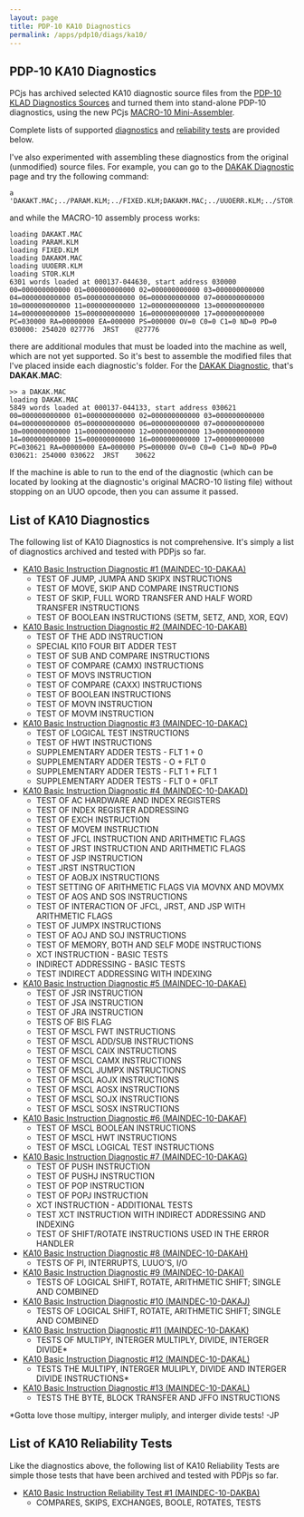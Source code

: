 ```yaml
---
layout: page
title: PDP-10 KA10 Diagnostics
permalink: /apps/pdp10/diags/ka10/
---
```


PDP-10 KA10 Diagnostics
-----------------------

PCjs has archived selected KA10 diagnostic source files from the
[PDP-10 KLAD Diagnostics Sources](http://pdp-10.trailing-edge.com/klad_sources/index.html) and turned them into
stand-alone PDP-10 diagnostics, using the new PCjs [MACRO-10 Mini-Assembler](/modules/pdp10/lib/macro10.js).

Complete lists of supported [diagnostics](#list-of-ka10-diagnostics) and [reliability tests](#list-of-ka10-reliability-tests)
are provided below.

I've also experimented with assembling these diagnostics from the original (unmodified) source files.  For example,
you can go to the [DAKAK Diagnostic](dakak/) page and try the following command:

	a 'DAKAKT.MAC;../PARAM.KLM;../FIXED.KLM;DAKAKM.MAC;../UUOERR.KLM;../STOR.KLM'

and while the MACRO-10 assembly process works:

	loading DAKAKT.MAC
	loading PARAM.KLM
	loading FIXED.KLM
	loading DAKAKM.MAC
	loading UUOERR.KLM
	loading STOR.KLM
	6301 words loaded at 000137-044630, start address 030000
	00=000000000000 01=000000000000 02=000000000000 03=000000000000 
	04=000000000000 05=000000000000 06=000000000000 07=000000000000 
	10=000000000000 11=000000000000 12=000000000000 13=000000000000 
	14=000000000000 15=000000000000 16=000000000000 17=000000000000 
	PC=030000 RA=00000000 EA=000000 PS=000000 OV=0 C0=0 C1=0 ND=0 PD=0 
	030000: 254020 027776  JRST    @27776

there are additional modules that must be loaded into the machine as well, which are not yet supported.  So it's best
to assemble the modified files that I've placed inside each diagnostic's folder.  For the [DAKAK Diagnostic](dakak/),
that's **DAKAK.MAC**: 

	>> a DAKAK.MAC
	loading DAKAK.MAC
	5849 words loaded at 000137-044133, start address 030621
	00=000000000000 01=000000000000 02=000000000000 03=000000000000 
	04=000000000000 05=000000000000 06=000000000000 07=000000000000 
	10=000000000000 11=000000000000 12=000000000000 13=000000000000 
	14=000000000000 15=000000000000 16=000000000000 17=000000000000 
	PC=030621 RA=00000000 EA=000000 PS=000000 OV=0 C0=0 C1=0 ND=0 PD=0 
	030621: 254000 030622  JRST    30622

If the machine is able to run to the end of the diagnostic (which can be located by looking at the diagnostic's original
MACRO-10 listing file) without stopping on an UUO opcode, then you can assume it passed.

List of KA10 Diagnostics
------------------------

The following list of KA10 Diagnostics is not comprehensive.  It's simply a list of diagnostics archived and tested with PDPjs
so far.

- [KA10 Basic Instruction Diagnostic #1 (MAINDEC-10-DAKAA)](dakaa/)
	- TEST OF JUMP, JUMPA AND SKIPX INSTRUCTIONS
    - TEST OF MOVE, SKIP AND COMPARE INSTRUCTIONS
    - TEST OF SKIP, FULL WORD TRANSFER AND HALF WORD TRANSFER INSTRUCTIONS
    - TEST OF BOOLEAN INSTRUCTIONS (SETM, SETZ, AND, XOR, EQV)
- [KA10 Basic Instruction Diagnostic #2 (MAINDEC-10-DAKAB)](dakab/)
	- TEST OF THE ADD INSTRUCTION
	- SPECIAL KI10 FOUR BIT ADDER TEST
	- TEST OF SUB AND COMPARE INSTRUCTIONS
	- TEST OF COMPARE (CAMX) INSTRUCTIONS
	- TEST OF MOVS INSTRUCTION
	- TEST OF COMPARE (CAXX) INSTRUCTIONS
	- TEST OF BOOLEAN INSTRUCTIONS
	- TEST OF MOVN INSTRUCTION
	- TEST OF MOVM INSTRUCTION
- [KA10 Basic Instruction Diagnostic #3 (MAINDEC-10-DAKAC)](dakac/)
	- TEST OF LOGICAL TEST INSTRUCTIONS
	- TEST OF HWT INSTRUCTIONS
	- SUPPLEMENTARY ADDER TESTS - FLT 1 + 0
	- SUPPLEMENTARY ADDER TESTS - O + FLT 0
	- SUPPLEMENTARY ADDER TESTS - FLT 1 + FLT 1
	- SUPPLEMENTARY ADDER TESTS - FLT 0 + 0FLT
- [KA10 Basic Instruction Diagnostic #4 (MAINDEC-10-DAKAD)](dakad/)
	- TEST OF AC HARDWARE AND INDEX REGISTERS
	- TEST OF INDEX REGISTER ADDRESSING
	- TEST OF EXCH INSTRUCTION
	- TEST OF MOVEM INSTRUCTION
	- TEST OF JFCL INSTRUCTION AND ARITHMETIC FLAGS
	- TEST OF JRST INSTRUCTION AND ARITHMETIC FLAGS
	- TEST OF JSP INSTRUCTION
	- TEST JRST INSTRUCTION
	- TEST OF AOBJX INSTRUCTIONS
	- TEST SETTING OF ARITHMETIC FLAGS VIA MOVNX AND MOVMX
	- TEST OF AOS AND SOS INSTRUCTIONS
	- TEST OF INTERACTION OF JFCL, JRST, AND JSP WITH ARITHMETIC FLAGS
	- TEST OF JUMPX INSTRUCTIONS
	- TEST OF AOJ AND SOJ INSTRUCTIONS
	- TEST OF MEMORY, BOTH AND SELF MODE INSTRUCTIONS
	- XCT INSTRUCTION - BASIC TESTS
	- INDIRECT ADDRESSING - BASIC TESTS
	- TEST INDIRECT ADDRESSING WITH INDEXING
- [KA10 Basic Instruction Diagnostic #5 (MAINDEC-10-DAKAE)](dakae/)
	- TEST OF JSR INSTRUCTION
	- TEST OF JSA INSTRUCTION
	- TEST OF JRA INSTRUCTION
	- TESTS OF BIS FLAG
	- TEST OF MSCL FWT INSTRUCTIONS
	- TEST OF MSCL ADD/SUB INSTRUCTIONS
	- TEST OF MSCL CAIX INSTRUCTIONS
	- TEST OF MSCL CAMX INSTRUCTIONS
	- TEST OF MSCL JUMPX INSTRUCTIONS
	- TEST OF MSCL AOJX INSTRUCTIONS
	- TEST OF MSCL AOSX INSTRUCTIONS
	- TEST OF MSCL SOJX INSTRUCTIONS
	- TEST OF MSCL SOSX INSTRUCTIONS
- [KA10 Basic Instruction Diagnostic #6 (MAINDEC-10-DAKAF)](dakaf/)
	- TEST OF MSCL BOOLEAN INSTRUCTIONS
	- TEST OF MSCL HWT INSTRUCTIONS
	- TEST OF MSCL LOGICAL TEST INSTRUCTIONS
- [KA10 Basic Instruction Diagnostic #7 (MAINDEC-10-DAKAG)](dakag/)
	- TEST OF PUSH INSTRUCTION
	- TEST OF PUSHJ INSTRUCTION
	- TEST OF POP INSTRUCTION
	- TEST OF POPJ INSTRUCTION
	- XCT INSTRUCTION - ADDITIONAL TESTS
	- TEST XCT INSTRUCTION WITH INDIRECT ADDRESSING AND INDEXING
	- TEST OF SHIFT/ROTATE INSTRUCTIONS USED IN THE ERROR HANDLER
- [KA10 Basic Instruction Diagnostic #8 (MAINDEC-10-DAKAH)](dakah/)
	- TESTS OF PI, INTERRUPTS, LUUO'S, I/O
- [KA10 Basic Instruction Diagnostic #9 (MAINDEC-10-DAKAI)](dakai/)
	- TESTS OF LOGICAL SHIFT, ROTATE, ARITHMETIC SHIFT; SINGLE AND COMBINED
- [KA10 Basic Instruction Diagnostic #10 (MAINDEC-10-DAKAJ)](dakaj/)
	- TESTS OF LOGICAL SHIFT, ROTATE, ARITHMETIC SHIFT; SINGLE AND COMBINED
- [KA10 Basic Instruction Diagnostic #11 (MAINDEC-10-DAKAK)](dakak/)
	- TESTS OF MULTIPY, INTERGER MULTIPLY, DIVIDE, INTERGER DIVIDE*
- [KA10 Basic Instruction Diagnostic #12 (MAINDEC-10-DAKAL)](dakal/)
	- TESTS THE MULTIPY, INTERGER MULIPLY, DIVIDE AND INTERGER DIVIDE INSTRUCTIONS*
- [KA10 Basic Instruction Diagnostic #13 (MAINDEC-10-DAKAL)](dakam/)
	- TESTS THE BYTE, BLOCK TRANSFER AND JFFO INSTRUCTIONS

*Gotta love those multipy, interger muliply, and interger divide tests! -JP

List of KA10 Reliability Tests
------------------------------

Like the diagnostics above, the following list of KA10 Reliability Tests are simple those tests that have been archived and tested
with PDPjs so far.

- [KA10 Basic Instruction Reliability Test #1 (MAINDEC-10-DAKBA)](dakba/)
	- COMPARES, SKIPS, EXCHANGES, BOOLE, ROTATES, TESTS
